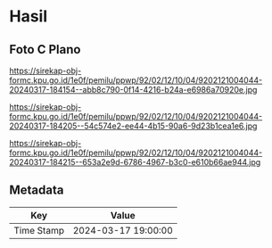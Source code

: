 # Hasil

## Foto C Plano

https://sirekap-obj-formc.kpu.go.id/1e0f/pemilu/ppwp/92/02/12/10/04/9202121004044-20240317-184154--abb8c790-0f14-4216-b24a-e6986a70920e.jpg

https://sirekap-obj-formc.kpu.go.id/1e0f/pemilu/ppwp/92/02/12/10/04/9202121004044-20240317-184205--54c574e2-ee44-4b15-90a6-9d23b1cea1e6.jpg

https://sirekap-obj-formc.kpu.go.id/1e0f/pemilu/ppwp/92/02/12/10/04/9202121004044-20240317-184215--653a2e9d-6786-4967-b3c0-e610b66ae944.jpg


## Metadata

| Key        | Value               |
| ---------- | ------------------- |
| Time Stamp | 2024-03-17 19:00:00 |



